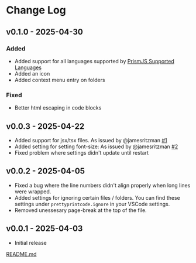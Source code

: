 # Change Log

## v0.1.0 - 2025-04-30

### Added

- Added support for all languages supported by [PrismJS Supported Languages](https://prismjs.com/#supported-languages)
- Added an icon
- Added context menu entry on folders

### Fixed

- Better html escaping in code blocks

## v0.0.3 - 2025-04-22

- Added support for jsx/tsx files. As issued by @jamesritzman [#1](https://github.com/snowflakemake/prettyprint/issues/1)
- Added setting for setting font-size: As issued by @jamesritzman [#2](https://github.com/snowflakemake/prettyprint/issues/2)
- Fixed problem where settings didn't update until restart

## v0.0.2 - 2025-04-05

- Fixed a bug where the line numbers didn't align properly when long lines were wrapped.
- Added settings for ignoring certain files / folders. You can find these settings under `prettyprintcode.ignore` in your VSCode settings.
- Removed unessesary page-break at the top of the file.

## v0.0.1 - 2025-04-03

- Initial release

[README.md](./README.md)

